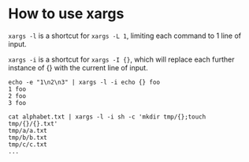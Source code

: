 # How to use xargs

`xargs -l` is a shortcut for `xargs -L 1`, limiting each command to 1 line of input.

`xargs -i` is a shortcut for `xargs -I {}`, which will replace each further instance of {} with the current line of input.

```
echo -e "1\n2\n3" | xargs -l -i echo {} foo
1 foo
2 foo
3 foo
```

```
cat alphabet.txt | xargs -l -i sh -c 'mkdir tmp/{};touch tmp/{}/{}.txt'
tmp/a/a.txt
tmp/b/b.txt
tmp/c/c.txt
...
```
